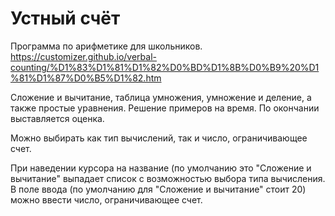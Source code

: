 # Устный счёт
Программа по арифметике для школьников. 
https://customizer.github.io/verbal-counting/%D1%83%D1%81%D1%82%D0%BD%D1%8B%D0%B9%20%D1%81%D1%87%D0%B5%D1%82.htm

Сложение и вычитание, таблица умножения, умножение и деление, а также простые уравнения. Решение примеров на время. По окончании выставляется оценка.

Можно выбирать как тип вычислений, так и число, ограничивающее счет.

При наведении курсора на название (по умолчанию это "Сложение и вычитание" выпадает список с возможностью выбора типа вычисления.
В поле ввода (по умолчанию для "Сложение и вычитание" стоит 20) можно ввести число, ограничивающее счет.
